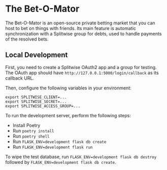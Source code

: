 # The Bet-O-Mator
The Bet-O-Mator is an open-source private betting market that you can host to bet on things with friends.
Its main feature is automatic synchronization with a Splitwise group for debts, used to handle payments of the resolved bets.

## Local Development
First, you need to create a Splitwise OAuth2 app and a group for testing.
The OAuth app should have `http://127.0.0.1:5000/login/callback` as its callback URL.

Then, configure the following variables in your environment:
```
export SPLITWISE_CLIENT=...
export SPLITWISE_SECRET=...
export SPLITWISE_ACCESS_GROUP=...
```

To run the development server, perform the following steps:
- Install Poetry
- Run `poetry install`
- Run `poetry shell`
- Run `FLASK_ENV=development flask db create`
- Run `FLASK_ENV=development flask run`

To wipe the test database, run 
`FLASK_ENV=development flask db destroy` followed by
`FLASK_ENV=development flask db create`.

